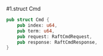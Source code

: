 #1.struct Cmd

```rust
pub struct Cmd {
    pub index: u64,
    pub term: u64,
    pub request: RaftCmdRequest,
    pub response: RaftCmdResponse,
}
```